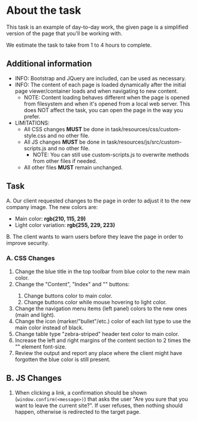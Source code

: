 # About the task

This task is an example of day-to-day work, the given page is a simplified version of the page that you'll be working with.

We estimate the task to take from 1 to 4 hours to complete.

## Additional information
* INFO: Bootstrap and JQuery are included, can be used as necessary.
* INFO: The content of each page is loaded dynamically after the initial page viewer/container loads
  and when navigating to new content.
    * NOTE: Content loading behaves different when the page is opened from filesystem and when it's opened from a local web server.
      This does NOT affect the task, you can open the page in the way you prefer.
* LIMITATIONS:
    * All CSS changes **MUST** be done in task/resources/css/custom-style.css and no other file.
    * All JS changes **MUST** be done in task/resources/js/src/custom-scripts.js and no other file.
        * NOTE: You can still use custom-scripts.js to overwrite methods from other files if needed.
    * All other files **MUST** remain unchanged.

## Task
A. Our client requested changes to the page in order to adjust it to the new company image.
The new colors are:
* Main color: **rgb(210, 115, 29)**
* Light color variation: **rgb(255, 229, 223)**

B. The client wants to warn users before they leave the page in order to improve security.

### A. CSS Changes
1. Change the blue title in the top toolbar from blue color to the new main color.
2. Change the "Content", "Index" and "<current page>" buttons:
    1. Change buttons color to main color.
    2. Change buttons color while mouse hovering to light color.
3. Change the navigation menu items (left panel) colors to the new ones (main and light).
4. Change the icon (marker/"bullet"/etc.) color of each list type to use the main color instead of black.
5. Change table type "zebra-striped" header text color to main color.
6. Increase the left and right margins of the content section to 2 times the "<html>" element font-size.
7. Review the output and report any place where the client might have forgotten the blue color is still present.

## B. JS Changes
1. When clicking a link, a confirmation should be shown (`window.confirm(<message>)`)
   that asks the user "Are you sure that you want to leave the current site?". If user refuses, then nothing should happen,
   otherwise is redirected to the target page.

